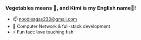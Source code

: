 ### Vegetables means 🥬, and Kimi is my English name🍜!

<!--
**VegetablesKimi/VegetablesKimi** is a ✨ _special_ ✨ repository because its `README.md` (this file) appears on your GitHub profile.

Here are some ideas to get you started:
-->

<!--
- 🔭 I’m currently working on ...
- 🌱 I’m currently learning ...
- 👯 I’m looking to collaborate on ...
- 🤔 I’m looking for help with ...
- 💬 Ask me about ...
- 📫 How to reach me: 
- 😄 Pronouns: ...
- ⚡ Fun fact: ...
-->

- 📫 noodlesgas233@gmail.com
- 🔭 Computer Network & full-stack development
- ⚡ Fun fact: love touching fish
